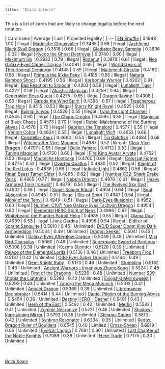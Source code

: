 ```yaml
---
title:  "Disco Inferno"
---
```


This is a list of cards that are likely to change legality before the next rotation.

| Card name | Average | Last | Projected legality |
| :-- |
[EN Shuffle](https://db.ygoprodeck.com/card/?search=EN%20Shuffle) | 0.1948 | 1.00 | Illegal |
[Madolche Chouxvalier](https://db.ygoprodeck.com/card/?search=Madolche%20Chouxvalier) | 0.3485 | 0.68 | Illegal |
[Archfiend Black Skull Dragon](https://db.ygoprodeck.com/card/?search=Archfiend%20Black%20Skull%20Dragon) | 0.3516 | 0.66 | Illegal |
[Gladiator Beast Samnite](https://db.ygoprodeck.com/card/?search=Gladiator%20Beast%20Samnite) | 0.3636 | 0.62 | Illegal |
[Kycoo the Ghost Destroyer](https://db.ygoprodeck.com/card/?search=Kycoo%20the%20Ghost%20Destroyer) | 0.3740 | 0.60 | Illegal |
[Maximum Six](https://db.ygoprodeck.com/card/?search=Maximum%20Six) | 0.3923 | 0.79 | Illegal |
[Rodenut](https://db.ygoprodeck.com/card/?search=Rodenut) | 0.3978 | 0.61 | Illegal |
[Neo Galaxy-Eyes Cipher Dragon](https://db.ygoprodeck.com/card/?search=Neo%20Galaxy-Eyes%20Cipher%20Dragon) | 0.4091 | 0.65 | Illegal |
[World Gears of Theurlogical Demiurgy](https://db.ygoprodeck.com/card/?search=World%20Gears%20of%20Theurlogical%20Demiurgy) | 0.4145 | 0.59 | Illegal |
[Mathmech Circular](https://db.ygoprodeck.com/card/?search=Mathmech%20Circular) | 0.4182 | 0.56 | Illegal |
[Primula the Rikka Fairy](https://db.ygoprodeck.com/card/?search=Primula%20the%20Rikka%20Fairy) | 0.4185 | 0.56 | Illegal |
[Naturia Bamboo Shoot](https://db.ygoprodeck.com/card/?search=Naturia%20Bamboo%20Shoot) | 0.4195 | 0.56 | Illegal |
[Karbonala Warrior](https://db.ygoprodeck.com/card/?search=Karbonala%20Warrior) | 0.4202 | 0.91 | Illegal |
[Bad Reaction to Simochi](https://db.ygoprodeck.com/card/?search=Bad%20Reaction%20to%20Simochi) | 0.4203 | 0.59 | Illegal |
[Lunalight Tiger](https://db.ygoprodeck.com/card/?search=Lunalight%20Tiger) | 0.4222 | 0.59 | Illegal |
[Akashic Magician](https://db.ygoprodeck.com/card/?search=Akashic%20Magician) | 0.4259 | 0.64 | Illegal |
[Generaider Boss Quest](https://db.ygoprodeck.com/card/?search=Generaider%20Boss%20Quest) | 0.4275 | 0.55 | Illegal |
[Dragon Ravine](https://db.ygoprodeck.com/card/?search=Dragon%20Ravine) | 0.4308 | 0.56 | Illegal |
[Garuda the Wind Spirit](https://db.ygoprodeck.com/card/?search=Garuda%20the%20Wind%20Spirit) | 0.4396 | 0.57 | Illegal |
[Treacherous Trap Hole](https://db.ygoprodeck.com/card/?search=Treacherous%20Trap%20Hole) | 0.4515 | 0.53 | Illegal |
[Starry Knight Rayel](https://db.ygoprodeck.com/card/?search=Starry%20Knight%20Rayel) | 0.4525 | 0.69 | Illegal |
[Bujingi Sinyou](https://db.ygoprodeck.com/card/?search=Bujingi%20Sinyou) | 0.4526 | 0.55 | Illegal |
[Lyna the Light Charmer](https://db.ygoprodeck.com/card/?search=Lyna%20the%20Light%20Charmer) | 0.4545 | 0.60 | Illegal |
[The Chaos Creator](https://db.ygoprodeck.com/card/?search=The%20Chaos%20Creator) | 0.4565 | 0.55 | Illegal |
[Magician of Black Chaos](https://db.ygoprodeck.com/card/?search=Magician%20of%20Black%20Chaos) | 0.4573 | 0.70 | Illegal |
[Rubic, Malebranche of the Burning Abyss](https://db.ygoprodeck.com/card/?search=Rubic,%20Malebranche%20of%20the%20Burning%20Abyss) | 0.4576 | 0.75 | Illegal |
[Gabrion, the Timelord](https://db.ygoprodeck.com/card/?search=Gabrion,%20the%20Timelord) | 0.4577 | 0.55 | Illegal |
[Venom Cobra](https://db.ygoprodeck.com/card/?search=Venom%20Cobra) | 0.4624 | 0.55 | Illegal |
[Lunalight Wolf](https://db.ygoprodeck.com/card/?search=Lunalight%20Wolf) | 0.4653 | 0.66 | Illegal |
[Constellar Kaus](https://db.ygoprodeck.com/card/?search=Constellar%20Kaus) | 0.4660 | 0.54 | Illegal |
[Tin Goldfish](https://db.ygoprodeck.com/card/?search=Tin%20Goldfish) | 0.4684 | 0.68 | Illegal |
[Witchcrafter Vice-Madame](https://db.ygoprodeck.com/card/?search=Witchcrafter%20Vice-Madame) | 0.4687 | 0.52 | Illegal |
[Clear Vice Dragon](https://db.ygoprodeck.com/card/?search=Clear%20Vice%20Dragon) | 0.4707 | 0.55 | Illegal |
[Bujin Yamato](https://db.ygoprodeck.com/card/?search=Bujin%20Yamato) | 0.4713 | 0.53 | Illegal |
[Tuning Magician](https://db.ygoprodeck.com/card/?search=Tuning%20Magician) | 0.4750 | 0.60 | Illegal |
[Fire King Avatar Arvata](https://db.ygoprodeck.com/card/?search=Fire%20King%20Avatar%20Arvata) | 0.4752 | 0.53 | Illegal |
[Madolche Hootcake](https://db.ygoprodeck.com/card/?search=Madolche%20Hootcake) | 0.4760 | 0.69 | Illegal |
[Colossal Fighter](https://db.ygoprodeck.com/card/?search=Colossal%20Fighter) | 0.4775 | 0.52 | Illegal |
[Overtex Qoatlus](https://db.ygoprodeck.com/card/?search=Overtex%20Qoatlus) | 0.4830 | 0.52 | Illegal |
[Knight of the Red Lotus](https://db.ygoprodeck.com/card/?search=Knight%20of%20the%20Red%20Lotus) | 0.4836 | 0.66 | Illegal |
[Infinite Light](https://db.ygoprodeck.com/card/?search=Infinite%20Light) | 0.4862 | 0.56 | Illegal |
[Ritual Beast Tamer Elder](https://db.ygoprodeck.com/card/?search=Ritual%20Beast%20Tamer%20Elder) | 0.4865 | 0.62 | Illegal |
[Number C32: Shark Drake Veiss](https://db.ygoprodeck.com/card/?search=Number%20C32:%20Shark%20Drake%20Veiss) | 0.4865 | 0.77 | Illegal |
[Nebula Dragon](https://db.ygoprodeck.com/card/?search=Nebula%20Dragon) | 0.4876 | 0.61 | Illegal |
[Heavy Armored Train Ironwolf](https://db.ygoprodeck.com/card/?search=Heavy%20Armored%20Train%20Ironwolf) | 0.4879 | 0.54 | Illegal |
[The Revived Sky God](https://db.ygoprodeck.com/card/?search=The%20Revived%20Sky%20God) | 0.4902 | 0.58 | Illegal |
[Super Soldier Ritual](https://db.ygoprodeck.com/card/?search=Super%20Soldier%20Ritual) | 0.4904 | 0.64 | Illegal |
[Soul Absorption](https://db.ygoprodeck.com/card/?search=Soul%20Absorption) | 0.4945 | 0.51 | Illegal |
[Rite of Spirit](https://db.ygoprodeck.com/card/?search=Rite%20of%20Spirit) | 0.4947 | 0.54 | Illegal |
[Monk of the Tenyi](https://db.ygoprodeck.com/card/?search=Monk%20of%20the%20Tenyi) | 0.4949 | 0.51 | Illegal |
[Dark-Eyes Illusionist](https://db.ygoprodeck.com/card/?search=Dark-Eyes%20Illusionist) | 0.4952 | 0.63 | Illegal |
[Number C107: Neo Galaxy-Eyes Tachyon Dragon](https://db.ygoprodeck.com/card/?search=Number%20C107:%20Neo%20Galaxy-Eyes%20Tachyon%20Dragon) | 0.4954 | 0.60 | Illegal |
[Elemental HERO Spirit of Neos](https://db.ygoprodeck.com/card/?search=Elemental%20HERO%20Spirit%20of%20Neos) | 0.4966 | 0.67 | Illegal |
[Whitebeard, the Plunder Patroll Helm](https://db.ygoprodeck.com/card/?search=Whitebeard,%20the%20Plunder%20Patroll%20Helm) | 0.4985 | 0.55 | Illegal |
[Ojama Duo](https://db.ygoprodeck.com/card/?search=Ojama%20Duo) | 0.4989 | 0.53 | Illegal |
[Junk Gardna](https://db.ygoprodeck.com/card/?search=Junk%20Gardna) | 0.4996 | 0.54 | Illegal |
[Eldlixir of Scarlet Sanguine](https://db.ygoprodeck.com/card/?search=Eldlixir%20of%20Scarlet%20Sanguine) | 0.5010 | 0.45 | Unlimited |
[D/D/D Super Doom King Dark Armageddon](https://db.ygoprodeck.com/card/?search=D/D/D%20Super%20Doom%20King%20Dark%20Armageddon) | 0.5034 | 0.49 | Unlimited |
[Dragon Seeker](https://db.ygoprodeck.com/card/?search=Dragon%20Seeker) | 0.5041 | 0.45 | Unlimited |
[Galaxy-Eyes Afterglow Dragon](https://db.ygoprodeck.com/card/?search=Galaxy-Eyes%20Afterglow%20Dragon) | 0.5049 | 0.48 | Unlimited |
[Mist Bird Clausolas](https://db.ygoprodeck.com/card/?search=Mist%20Bird%20Clausolas) | 0.5060 | 0.48 | Unlimited |
[Supermagic Sword of Raptinus](https://db.ygoprodeck.com/card/?search=Supermagic%20Sword%20of%20Raptinus) | 0.5098 | 0.38 | Unlimited |
[Kozmo Sliprider](https://db.ygoprodeck.com/card/?search=Kozmo%20Sliprider) | 0.5120 | 0.39 | Unlimited |
[Palace of the Elemental Lords](https://db.ygoprodeck.com/card/?search=Palace%20of%20the%20Elemental%20Lords) | 0.5136 | 0.46 | Unlimited |
[Treeborn Frog](https://db.ygoprodeck.com/card/?search=Treeborn%20Frog) | 0.5137 | 0.42 | Unlimited |
[Odd-Eyes Saber Dragon](https://db.ygoprodeck.com/card/?search=Odd-Eyes%20Saber%20Dragon) | 0.5164 | 0.49 | Unlimited |
[Gem-Knight Ruby](https://db.ygoprodeck.com/card/?search=Gem-Knight%20Ruby) | 0.5173 | 0.46 | Unlimited |
[Stumbling](https://db.ygoprodeck.com/card/?search=Stumbling) | 0.5182 | 0.46 | Unlimited |
[Ancient Warriors - Ingenious Zhuge Kong](https://db.ygoprodeck.com/card/?search=Ancient%20Warriors%20-%20Ingenious%20Zhuge%20Kong) | 0.5224 | 0.48 | Unlimited |
[First of the Dragons](https://db.ygoprodeck.com/card/?search=First%20of%20the%20Dragons) | 0.5236 | 0.48 | Unlimited |
[Number S39: Utopia the Lightning](https://db.ygoprodeck.com/card/?search=Number%20S39:%20Utopia%20the%20Lightning) | 0.5280 | 0.42 | Unlimited |
[Evigishki Merrowgeist](https://db.ygoprodeck.com/card/?search=Evigishki%20Merrowgeist) | 0.5292 | 0.43 | Unlimited |
[Zaborg the Mega Monarch](https://db.ygoprodeck.com/card/?search=Zaborg%20the%20Mega%20Monarch) | 0.5313 | 0.41 | Unlimited |
[Amulet Dragon](https://db.ygoprodeck.com/card/?search=Amulet%20Dragon) | 0.5369 | 0.39 | Unlimited |
[Libromancer Doombroker](https://db.ygoprodeck.com/card/?search=Libromancer%20Doombroker) | 0.5414 | 0.44 | Unlimited |
[Dante, Pilgrim of the Burning Abyss](https://db.ygoprodeck.com/card/?search=Dante,%20Pilgrim%20of%20the%20Burning%20Abyss) | 0.5454 | 0.36 | Unlimited |
[Destiny HERO - Dasher](https://db.ygoprodeck.com/card/?search=Destiny%20HERO%20-%20Dasher) | 0.5491 | 0.43 | Unlimited |
[Hero of the East](https://db.ygoprodeck.com/card/?search=Hero%20of%20the%20East) | 0.5492 | 0.42 | Unlimited |
[Merlin](https://db.ygoprodeck.com/card/?search=Merlin) | 0.5582 | 0.41 | Unlimited |
[Zombie Necronize](https://db.ygoprodeck.com/card/?search=Zombie%20Necronize) | 0.5721 | 0.45 | Unlimited |
[Shadow-Imprisoning Mirror](https://db.ygoprodeck.com/card/?search=Shadow-Imprisoning%20Mirror) | 0.5792 | 0.36 | Unlimited |
[Shiranui Squire](https://db.ygoprodeck.com/card/?search=Shiranui%20Squire) | 0.5813 | 0.42 | Unlimited |
[Synkron Resonator](https://db.ygoprodeck.com/card/?search=Synkron%20Resonator) | 0.6334 | 0.35 | Unlimited |
[Redox, Dragon Ruler of Boulders](https://db.ygoprodeck.com/card/?search=Redox,%20Dragon%20Ruler%20of%20Boulders) | 0.6545 | 0.40 | Limited |
[Cross-Sheep](https://db.ygoprodeck.com/card/?search=Cross-Sheep) | 0.6819 | 0.06 | Unlimited |
[Evolzar Laggia](https://db.ygoprodeck.com/card/?search=Evolzar%20Laggia) | 0.7081 | 0.30 | Unlimited |
[Last Chapter of the Noble Knights](https://db.ygoprodeck.com/card/?search=Last%20Chapter%20of%20the%20Noble%20Knights) | 0.7089 | 0.38 | Unlimited |
[Hexe Trude](https://db.ygoprodeck.com/card/?search=Hexe%20Trude) | 0.7175 | 0.20 | Unlimited |

<br>

###### [Back home](index)